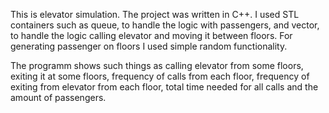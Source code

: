 This is elevator simulation. The project was written in C++. 
I used STL containers such as queue, to handle the logic with passengers, and vector, to handle the logic calling elevator and moving it between floors.
For generating passenger on floors I used simple random functionality.

The programm shows such things as calling elevator from some floors, exiting it at some floors, frequency of calls from each floor, frequency of exiting from elevator from each floor, total time needed for all calls and the amount of passengers.
